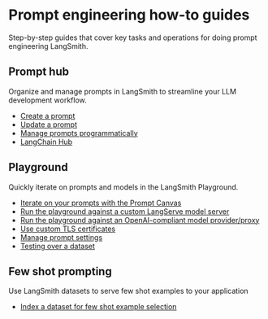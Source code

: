 # Prompt engineering how-to guides

Step-by-step guides that cover key tasks and operations for doing prompt engineering LangSmith.

## Prompt hub

Organize and manage prompts in LangSmith to streamline your LLM development workflow.

- [Create a prompt](./how_to_guides/prompts/create_a_prompt)
- [Update a prompt](./how_to_guides/prompts/update_a_prompt)
- [Manage prompts programmatically](./how_to_guides/prompts/manage_prompts_programatically)
- [LangChain Hub](./how_to_guides/prompts/langchain_hub)

## Playground

Quickly iterate on prompts and models in the LangSmith Playground.

- [Iterate on your prompts with the Prompt Canvas](./how_to_guides/playground/prompt_canvas)
- [Run the playground against a custom LangServe model server](./how_to_guides/playground/custom_endpoint)
- [Run the playground against an OpenAI-compliant model provider/proxy](./how_to_guides/playground/custom_openai_compliant_model)
- [Use custom TLS certificates](./how_to_guides/playground/custom_tls_certificates)
- [Manage prompt settings](./how_to_guides/playground/managing_model_configurations)
- [Testing over a dataset](./how_to_guides/playground/testing_over_dataset)

## Few shot prompting

Use LangSmith datasets to serve few shot examples to your application

- [Index a dataset for few shot example selection](../../evaluation/how_to_guides/index_datasets_for_dynamic_few_shot_example_selection)
